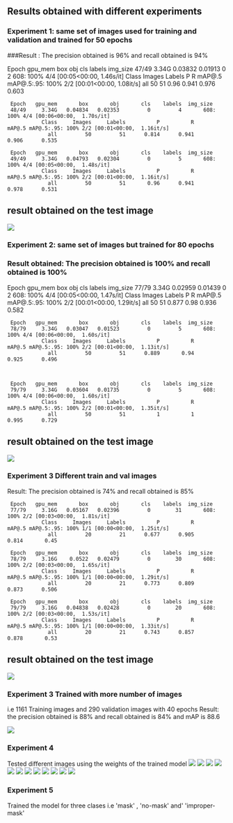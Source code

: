 
## Results obtained with different experiments
### Experiment 1: same set of images used for training and validation and trained for 50 epochs
###Result : The precision obtained is 96% and recall obtained is 94%

Epoch   gpu_mem       box       obj       cls    labels  img_size
     47/49     3.34G   0.03832   0.01913         0         2       608: 100% 4/4 [00:05<00:00,  1.46s/it]
               Class     Images     Labels          P          R     mAP@.5 mAP@.5:.95: 100% 2/2 [00:01<00:00,  1.08it/s]
                 all         50         51       0.96      0.941      0.976      0.603

     Epoch   gpu_mem       box       obj       cls    labels  img_size
     48/49     3.34G   0.04834   0.02353         0         4       608: 100% 4/4 [00:06<00:00,  1.70s/it]
               Class     Images     Labels          P          R     mAP@.5 mAP@.5:.95: 100% 2/2 [00:01<00:00,  1.16it/s]
                 all         50         51      0.814      0.941      0.906      0.535

     Epoch   gpu_mem       box       obj       cls    labels  img_size
     49/49     3.34G   0.04793   0.02304         0         5       608: 100% 4/4 [00:05<00:00,  1.48s/it]
               Class     Images     Labels          P          R     mAP@.5 mAP@.5:.95: 100% 2/2 [00:01<00:00,  1.16it/s]
                 all         50         51       0.96      0.941      0.978      0.531
           
           
## result obtained on the test image
![](test1.jpg)

### Experiment 2: same set of images but trained for 80 epochs
### Result obtained: The precision obtained is 100% and recall obtained is 100%
 Epoch   gpu_mem       box       obj       cls    labels  img_size
     77/79     3.34G   0.02959   0.01439         0         2       608: 100% 4/4 [00:05<00:00,  1.47s/it]
               Class     Images     Labels          P          R     mAP@.5 mAP@.5:.95: 100% 2/2 [00:01<00:00,  1.29it/s]
                 all         50         51      0.877       0.98      0.936      0.582

     Epoch   gpu_mem       box       obj       cls    labels  img_size
     78/79     3.34G   0.03047   0.01523         0         5       608: 100% 4/4 [00:06<00:00,  1.60s/it]
               Class     Images     Labels          P          R     mAP@.5 mAP@.5:.95: 100% 2/2 [00:01<00:00,  1.13it/s]
                 all         50         51      0.889       0.94      0.925      0.496
                 
                 

     Epoch   gpu_mem       box       obj       cls    labels  img_size
     79/79     3.34G   0.03604   0.01735         0         5       608: 100% 4/4 [00:06<00:00,  1.60s/it]
               Class     Images     Labels          P          R     mAP@.5 mAP@.5:.95: 100% 2/2 [00:01<00:00,  1.35it/s]
                 all         50         51          1          1      0.995      0.729
                 
  ## result obtained on the test image
![](/images/test2.jpg)

### Experiment 3 Different train and val images
Result: The precision obtained is 74% and recall obtained is 85%

     Epoch   gpu_mem       box       obj       cls    labels  img_size
     77/79     3.16G   0.05167   0.02396         0        31       608: 100% 2/2 [00:03<00:00,  1.81s/it]
               Class     Images     Labels          P          R     mAP@.5 mAP@.5:.95: 100% 1/1 [00:00<00:00,  1.25it/s]
                 all         20         21      0.677      0.905      0.814       0.45

     Epoch   gpu_mem       box       obj       cls    labels  img_size
     78/79     3.16G    0.0522   0.02479         0        30       608: 100% 2/2 [00:03<00:00,  1.65s/it]
               Class     Images     Labels          P          R     mAP@.5 mAP@.5:.95: 100% 1/1 [00:00<00:00,  1.29it/s]
                 all         20         21      0.773      0.809      0.873      0.506

     Epoch   gpu_mem       box       obj       cls    labels  img_size
     79/79     3.16G   0.04838   0.02428         0        20       608: 100% 2/2 [00:03<00:00,  1.53s/it]
               Class     Images     Labels          P          R     mAP@.5 mAP@.5:.95: 100% 1/1 [00:00<00:00,  1.33it/s]
                 all         20         21      0.743      0.857      0.878       0.53
                 
                 
 ## result obtained on the test image
![](/images/test.jpg)




### Experiment 3 Trained with more number of images 
i.e 1161 Training images and 290 validation images with 40 epochs
Result: the precision obtained is 88% and recall obtained is 84% and mAP is 88.6

![](/tested/test.jpg)

### Experiment 4 
Tested different images using the weights of the trained model
![](/tested/test.jpg)
![](/tested/test2.jpg)
![](/tested/test3.jpg)
![](/tested/test4.jpg)
![](/tested/test5.jpg)
![](/tested/test6.jpg)
![](/tested/test7.jpg)
![](/tested/test8.jpg)
![](/tested/test9.jpg)
![](/tested/test10.jpg)
![](/tested/test11.jpg)
![](/tested/tested1.jpg)



### Experiment 5 
Trained the model for three clases i.e 'mask' , 'no-mask' and' 'improper- mask'
![]()
